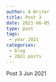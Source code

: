 ```yaml
---
author: A Writer
title: Post 3
date: 2021-06-05
type: post
tags:
 - year 2021
categories:
 - blog
 - 2021 posts
---
```


Post 3 Jun 2021